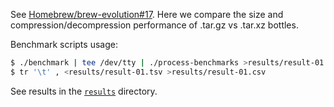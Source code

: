 See [Homebrew/brew-evolution#17](https://github.com/Homebrew/brew-evolution/pull/17).
Here we compare the size and compression/decompression performance of .tar.gz
vs .tar.xz bottles.

Benchmark scripts usage:

```sh
$ ./benchmark | tee /dev/tty | ./process-benchmarks >results/result-01.tsv
$ tr '\t' , <results/result-01.tsv >results/result-01.csv
```

See results in the [`results`](results) directory.
